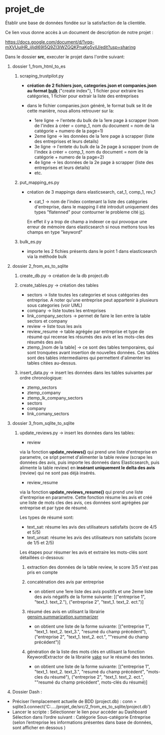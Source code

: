 # projet_de
Établir une base de données fondée sur la satisfaction de la clientèle.

Ce lien vous donne accès à un document de description de notre projet :

https://docs.google.com/document/d/1vqq-mXVUuiHR_ijIjdI69I5Q9ZI3lWZGQKPnaKg5yiU/edit?usp=sharing


Dans le dossier **src**, executer le projet dans l'ordre suivant:

1) dossier 1_from_html_to_es

    1) scraping_trustpilot.py

        - **création de 2 fichiers json, categories.json et companies.json au format [bulk](https://www.elastic.co/guide/en/elasticsearch/reference/current/docs-bulk.html)** ("create index"), 1 fichier pour extraire les catégories, 1 fichier pour extrair la liste des entreprises

        - dans le fichier companies.json généré, le format bulk se lit de cette manière, nous allons retrouver sur la:
            - 1ere ligne -> l'entete du bulk de la 1ere page à scrapper (nom de l'index à créer = comp_1, nom du document = nom de la catégorie + numero de la page=1)
            - 2eme ligne -> les données de la 1ere page à scrapper (liste des entreprises et leurs details)
            - 3e ligne -> l'entete du bulk de la 2e page à scrapper (nom de l'index à créer = comp_1, nom du document = nom de la catégorie + numero de la page=2)
            - 4e ligne -> les données de la 2e page à scrapper (liste des entreprises et leurs details)
            - etc.

    2) put_mapping_es.py

        - création de 3 mappings dans elasticsearch, cat_1, comp_1, rev_1
            - cat_1 -> nom de l'index contenant la liste des catégories d'entreprise, dans le mapping il été introduit uniquement des types "flatenned" pour contourner le probleme cité [ici](https://www.elastic.co/guide/en/elasticsearch/reference/current/mapping.html#mapping-limit-settings).

            En effet il y a trop de champ a indexer ce qui provoque une erreur de mémoire dans elasticsearch si nous mettons tous les champs en type "keyword"

    3) bulk_es.py
        - importe les 2 fichies présents dans le point 1 dans elasticsearch via la méthode bulk

2) dossier 2_from_es_to_sqlite

    1) create_db.py -> création de la db project.db

    2) create_tables.py -> création des tables

        - sectors -> liste toutes les categories et sous catégories des entreprise. A noter qu'une entreprise peut appartenir à plusieurs sous categories (voir UML)
        - company -> liste toutes les entreprises
        - link_company_sectors -> permet de faire le lien entre la table sectors et company
        - review -> liste tous les avis
        - review_resume -> table agrégée par entreprise et type de résumé qui recense les résumés des avis et les mots-cles des résumés des avis
        - ztemp_[nom de la table] -> ce sont des tables temporaires, qui sont tronquées avant insertion de nouvelles données. Ces tables sont des tables intermediaires qui permettent d'alimenter les tables citées au-dessus.

    3) insert_data.py -> insert les données dans les tables suivantes par ordre chronologique:
        - ztemp_sectors
        - ztemp_company
        - ztemp_lk_company_sectors
        - sectors
        - company
        - link_comany_sectors

3) dossier 3_from_sqlite_to_sqlite

    1) update_reviews.py -> insert les données dans les tables:
        - review

        via la fonction **update_reviews()** qui prend une liste d'entreprise en parametre, ce sript permet d'alimenter la table review (scrape les données des avis, puis importe les donneés dans Elasticsearch, puis alimente la table review) en **insérant uniquement le delta des avis** (review) qui ne sont pas déjà insérés.

        - review_resume

        via la fonction **update_reviews_resume()** qui prend une liste d'entreprise en parametre. Cette fonction  résume les avis et créé une liste de mots cles des avis, ces données sont agrégées par entreprise et par type de résumé.

        Les types de résumé sont:
     
          - text_sat: résume les avis des utilisateurs satisfaits (score de 4/5 et 5/5)
          - text_unsat: résume les avis des utilisateurs non satisfaits (score de 1/5 et 2/5)

        Les étapes pour résumer les avis et extraire les mots-clés sont détaillées ci-dessous:
        
          1) extraction des données de la table review, le score 3/5 n'est pas pris en compte
          2) concaténation des avis par entreprise

               - on obtient une 1ere liste des avis positifs et une 2eme liste des avis négatifs de la forme suivante:
                [("entreprise 1", "text_1. text_2."), ("entreprise 2", "text_1. text_2. ect.")]
          3) résumé des avis en utilisant la librairie [gensim.summarization.summarizer](https://radimrehurek.com/gensim_3.8.3/summarization/summariser.html)

               - on obtient une liste de la forme  suivante:
                [("entreprise 1", "text_1. text_2. text_3.", "resumé du champ précédent"), ("entreprise 2", "text_1. text_2. ect.", ""resumé du champ précédent")]
          4) génération de la liste des mots clés en utilisant la fonction KeywordExtractor de la librairie [yake](https://pypi.org/project/yake/) sur le résumé des textes.

               - on obtient une liste de la forme suivante:
                [("entreprise 1", "text_1. text_2. text_3.", "resumé du champ précédent", "mots-cles du résumé"), ("entreprise 2", "text_1. text_2. ect.", ""resumé du champ précédent", mots-clés du résumé)]

4) Dossier Dash :

 - Préciser l’emplacement actuelle de BDD (project.db) :
        conn = sqlite3.connect('C:…./projet_de/src/2_from_es_to_sqlite/project.db') 
 - Lancer le scripte :
        Sélectionner le lien pour accéder au Dashboard 
        Sélection dans l’ordre suivant :
                      Catégorie
                      Sous-catégorie 
                      Entreprise (selon l’entreprise les informations présentes dans base de données, sont afficher en dessous )

